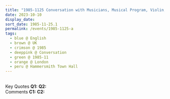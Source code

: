 ```yaml
---
title: "1985-1125 Conversation with Musicians, Musical Program, Violin, Flute and Tabla, Hammersmith Town Hall, 1 Riverside Gardens, Hammersmith, London W6 9LE, UK"
date: 2023-10-10
display_date: 
sort_date: 1985-11-25.1
permalink: /events/1985-1125-a
tags:
  - blue @ English
  - brown @ UK
  - crimson @ 1985
  - deeppink @ Conversation
  - green @ 1985-11
  - orange @ London
  - peru @ Hammersmith Town Hall
---
```


<br>

<wave-list>
  <list-title color="DarkSeaGreen" width="55">Key Quotes</list-title>
  <list-item color="BlanchedAlmond" width="280"><b>Q1:</b> <i></i></list-item>
  <list-item color="Lavender" width="280"><b>Q2:</b> <i></i></list-item>
</wave-list>

<br>

<wave-list>
  <list-title color="DarkSeaGreen" width="55">Comments</list-title>
  <list-item color="BlanchedAlmond" width="280"><b>C1:</b> <i></i></list-item>
  <list-item color="Lavender" width="280"><b>C2:</b> <i></i></list-item>
</wave-list>